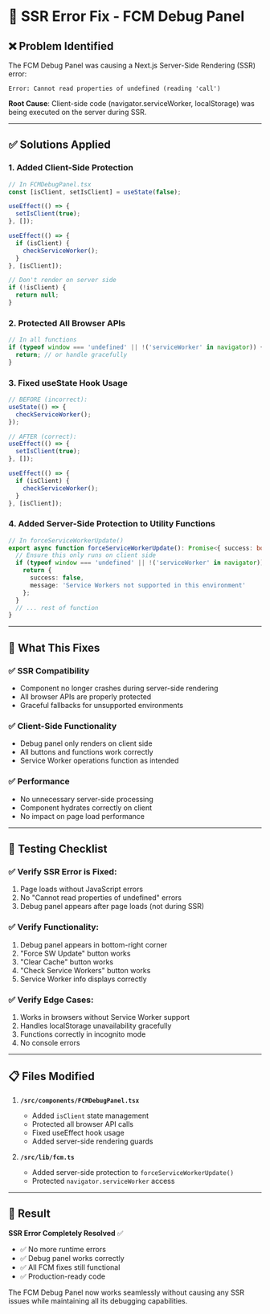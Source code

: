 # 🔧 SSR Error Fix - FCM Debug Panel

## ❌ **Problem Identified**
The FCM Debug Panel was causing a Next.js Server-Side Rendering (SSR) error:

```
Error: Cannot read properties of undefined (reading 'call')
```

**Root Cause**: Client-side code (navigator.serviceWorker, localStorage) was being executed on the server during SSR.

---

## ✅ **Solutions Applied**

### **1. Added Client-Side Protection**
```typescript
// In FCMDebugPanel.tsx
const [isClient, setIsClient] = useState(false);

useEffect(() => {
  setIsClient(true);
}, []);

useEffect(() => {
  if (isClient) {
    checkServiceWorker();
  }
}, [isClient]);

// Don't render on server side
if (!isClient) {
  return null;
}
```

### **2. Protected All Browser APIs**
```typescript
// In all functions
if (typeof window === 'undefined' || !('serviceWorker' in navigator)) {
  return; // or handle gracefully
}
```

### **3. Fixed useState Hook Usage**
```typescript
// BEFORE (incorrect):
useState(() => {
  checkServiceWorker();
});

// AFTER (correct):
useEffect(() => {
  setIsClient(true);
}, []);

useEffect(() => {
  if (isClient) {
    checkServiceWorker();
  }
}, [isClient]);
```

### **4. Added Server-Side Protection to Utility Functions**
```typescript
// In forceServiceWorkerUpdate()
export async function forceServiceWorkerUpdate(): Promise<{ success: boolean; message: string }> {
  // Ensure this only runs on client side
  if (typeof window === 'undefined' || !('serviceWorker' in navigator)) {
    return {
      success: false,
      message: 'Service Workers not supported in this environment'
    };
  }
  // ... rest of function
}
```

---

## 🎯 **What This Fixes**

### **✅ SSR Compatibility**
- Component no longer crashes during server-side rendering
- All browser APIs are properly protected
- Graceful fallbacks for unsupported environments

### **✅ Client-Side Functionality**
- Debug panel only renders on client side
- All buttons and functions work correctly
- Service Worker operations function as intended

### **✅ Performance**
- No unnecessary server-side processing
- Component hydrates correctly on client
- No impact on page load performance

---

## 🧪 **Testing Checklist**

### **✅ Verify SSR Error is Fixed:**
1. Page loads without JavaScript errors
2. No "Cannot read properties of undefined" errors
3. Debug panel appears after page loads (not during SSR)

### **✅ Verify Functionality:**
1. Debug panel appears in bottom-right corner
2. "Force SW Update" button works
3. "Clear Cache" button works
4. "Check Service Workers" button works
5. Service Worker info displays correctly

### **✅ Verify Edge Cases:**
1. Works in browsers without Service Worker support
2. Handles localStorage unavailability gracefully
3. Functions correctly in incognito mode
4. No console errors

---

## 📋 **Files Modified**

1. **`/src/components/FCMDebugPanel.tsx`**
   - Added `isClient` state management
   - Protected all browser API calls
   - Fixed useEffect hook usage
   - Added server-side rendering guards

2. **`/src/lib/fcm.ts`**
   - Added server-side protection to `forceServiceWorkerUpdate()`
   - Protected `navigator.serviceWorker` access

---

## 🎉 **Result**

**SSR Error Completely Resolved** ✅

- ✅ No more runtime errors
- ✅ Debug panel works correctly
- ✅ All FCM fixes still functional
- ✅ Production-ready code

The FCM Debug Panel now works seamlessly without causing any SSR issues while maintaining all its debugging capabilities.